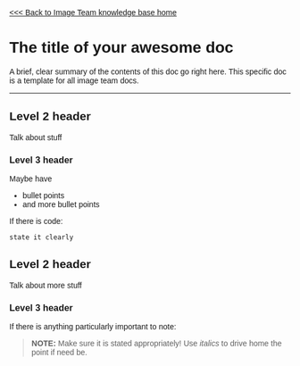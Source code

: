 <div markdown="1" style="font-family: 'Ubuntu', sans-serif">

[<<< Back to Image Team knowledge base home](index)

[//]: # (YOUR MARKDOWN CODE STARTS BELOW THIS LINE!!!)





# The title of your awesome doc

A brief, clear summary of the contents of this doc go right here.  This specific doc is a template for all image team docs.

----

## Level 2 header

Talk about stuff

### Level 3 header

Maybe have
* bullet points
* and more bullet points

If there is code:
```
state it clearly
```

## Level 2 header
Talk about more stuff

### Level 3 header
If there is anything particularly important to note:

> **NOTE:** Make sure it is stated appropriately!  Use *italics* to drive home the point if need be.




[//]: # (YOUR MARKDOWN CODE ENDS ABOVE THIS LINE!!!)

</div>
